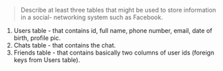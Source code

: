 > Describe at least three tables that might be used to store information in a social-
> networking system such as Facebook.

1. Users table - that contains id, full name, phone number, email, date of birth, profile pic.
2. Chats table - that contains the chat.
3. Friends table - that contains basically two columns of user ids (foreign keys from Users table).
